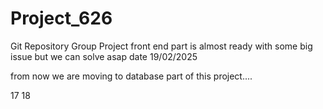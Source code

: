# Project_626
Git Repository Group Project
front end part is almost  ready with some big issue but we can solve asap
date 19/02/2025

from now we are moving to database part of this project....


17 18
